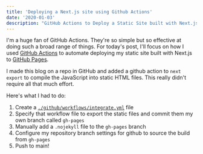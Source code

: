 ```yaml
---
title: 'Deploying a Next.js site using Github Actions'
date: '2020-01-03'
description: "GitHub Actions to Deploy a Static Site built with Next.js"
---
```


I'm a huge fan of GitHub Actions. They're so simple but so effective at doing such a broad range of things. For today's post, I'll focus on how I used <a href="https://github.com/features/actions">GitHub Actions</a> to automate deploying my static site built with Next.js to <a href="https://pages.github.com/">GitHub Pages</a>.

I made this blog on a repo in GitHub and added a github action to `next export` to compile the JavaScript into static HTML files. This really didn't require all that much effort.

Here's what I had to do:

1. Create a [`./github/workflows/integrate.yml`](https://github.com/franciscojavierarceo/franciscojavierarceo.github.io/blob/main/.github/workflows/integrate.yml) file
2. Specify that workflow file to export the static files and commit them my own branch called `gh-pages`
3. Manually add a `.nojekyll` file to the `gh-pages` branch
4. Configure my repository branch settings for github to source the build from `gh-pages`
5. Push to main!